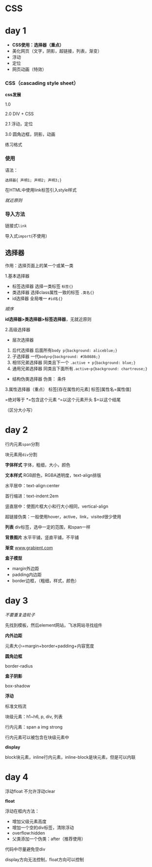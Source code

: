 # CSS
# day 1

- **CSS使用：选择器（重点）**
- 美化网页（文字，阴影，超链接，列表，渐变）
- 浮动
- 定位
- 网页动画（特效）

### CSS（cascading style sheet）
**css发展**

1.0 

2.0 DIV + CSS

2.1 浮动，定位

3.0 圆角边框，阴影，动画

练习格式

### 使用

语法：

`选择器{
声明1;
声明2;
声明3;}`

在HTML中使用link标签引入style样式

*就近原则*

### 导入方法
链接式`link`

导入式`import`(不使用）


## 选择器
作用：选择页面上的某一个或某一类

1.基本选择器
- 标签选择器 选择一类标签 `标签{}`
- 类选择器  选择class属性一致的标签 `.类名{}`
- id选择器  全局唯一  `#id名{}`

*顺序* 

**id选择器>类选择器>标签选择器**，无就近原则


2.高级选择器
- 层次选择器
1. 后代选择器  后面所有`body p{background: aliceblue;}`
2. 子选择器  一代`body>p{background: #3b8686;}`
3. 相邻兄弟选择器  同类且下一个 `.active + p{background: blue;}`
4. 通用兄弟选择器  同类且下面所有`.active~p{background: chartreuse;}`

- 结构伪类选择器
伪类： 条件

3.属性选择器（重点）
标签\[存在属性的元素]
标签\[属性名=属性值]

=绝对等于
\*=包含这个元素
^=以这个元素开头
$=以这个结尾

（区分大小写）

# day 2

行内元素`span`分割

块元素用`div`分割

**字体样式**
字体，粗细，大小，颜色

**文本样式**
RGB颜色，RGBA透明度，text-align排版

水平居中：text-align:center

首行缩进：text-indent:2em

竖直居中：使图片框大小和行大小相同，vertical-align

超链接伪类：一般使用hover，active，link，visited很少使用

**列表**
div标签，选中一定的范围，和span一样


**背景图片**
水平平铺，竖直平铺，不平铺

**渐变**
www.grabient.com

**盒子模型**
- margin外边距
- padding内边距
- border边框，（粗细，样式，颜色）

# day 3
*不要重复造轮子*

先找到模板，然后element网站，飞冰网站寻找组件

**内外边距**

元素大小=margin+border+padding+内容宽度

**圆角边框**

border-radius

**盒子阴影**

box-shadow

**浮动**

标准文档流

块级元素：h1~h6, p, div, 列表

行内元素：span a img strong

行内元素可以被包含在块级元素中

**display**

block块元素，inline行内元素，inline-block是块元素，但是可以内联

# day 4

浮动float
不允许浮动clear

**float**

浮动在框内方法：
- 增加父级元素高度
- 增加一个空的div标签，清除浮动
- overflow:hidden
- 父类添加一个伪类：after（推荐使用）

代码中尽量避免空div

display方向无法控制，float方向可以控制
